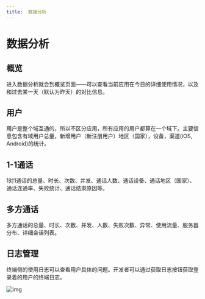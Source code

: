 ```yaml
---
title:  数据分析
---
```

# 数据分析

## 概览

进入数据分析就会到概览页面——可以查看当前应用在今日的详细使用情况，以及和过去某一天（默认为昨天）的对比信息。

## 用户

用户是整个域互通的，所以不区分应用，所有应用的用户都算在一个域下。主要信息包含有域用户总量，新增用户（新注册用户）地区（国家），设备，渠道(iOS, Android)的统计。

## 1-1通话

1对1通话的总量、时长、次数、并发、通话人数、通话设备、通话地区（国家）、通话连通率、失败统计、通话结束原因等。

## 多方通话

多方通话的总量、时长、次数、并发、人数、失败次数、异常、使用流量、服务器分布、详细会话列表。

## 日志管理

终端侧的使用日志可以查看用户具体的问题。开发者可以通过获取日志按钮获取登录着的用户的终端日志。

![img](/style/images/document/portal/16.png)
